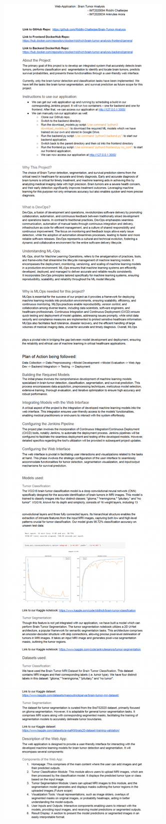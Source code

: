 ![](readme_helper/1.png)
![](readme_helper/2.png)
![](readme_helper/3.png)
![](readme_helper/4.png)
![](readme_helper/5.png)